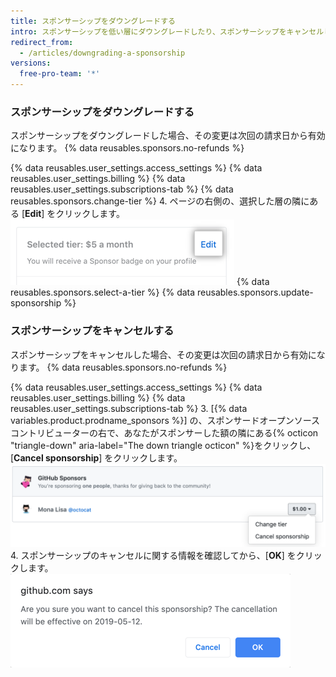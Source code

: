 ```yaml
---
title: スポンサーシップをダウングレードする
intro: スポンサーシップを低い層にダウングレードしたり、スポンサーシップをキャンセルしたりすることができます。
redirect_from:
  - /articles/downgrading-a-sponsorship
versions:
  free-pro-team: '*'
---
```


### スポンサーシップをダウングレードする

スポンサーシップをダウングレードした場合、その変更は次回の請求日から有効になります。 {% data reusables.sponsors.no-refunds %}

{% data reusables.user_settings.access_settings %}
{% data reusables.user_settings.billing %}
{% data reusables.user_settings.subscriptions-tab %}
{% data reusables.sponsors.change-tier %}
4. ページの右側の、選択した層の隣にある [**Edit**] をクリックします。 ![層の編集ボタン](/assets/images/help/billing/edit-tier-button.png)
{% data reusables.sponsors.select-a-tier %}
{% data reusables.sponsors.update-sponsorship %}

### スポンサーシップをキャンセルする

スポンサーシップをキャンセルした場合、その変更は次回の請求日から有効になります。 {% data reusables.sponsors.no-refunds %}

{% data reusables.user_settings.access_settings %}
{% data reusables.user_settings.billing %}
{% data reusables.user_settings.subscriptions-tab %}
3. [{% data variables.product.prodname_sponsors %}] の、スポンサードオープンソースコントリビューターの右で、あなたがスポンサーした額の隣にある{% octicon "triangle-down" aria-label="The down triangle octicon" %}をクリックし、[**Cancel sponsorship**] をクリックします。 ![[Cancel sponsorship] ボタン](/assets/images/help/billing/edit-sponsor-billing.png)
4. スポンサーシップのキャンセルに関する情報を確認してから、[**OK**] をクリックします。 ![キャンセルの確認ボックス](/assets/images/help/billing/confirm-sponsorship-cancellation.png)

